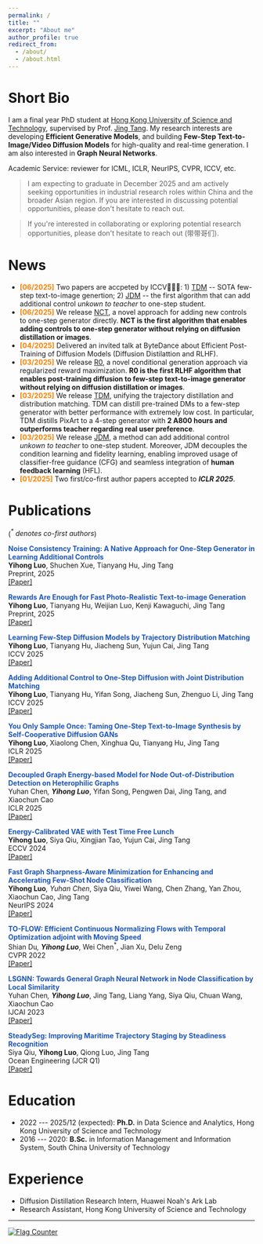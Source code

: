 ```yaml
---
permalink: /
title: ""
excerpt: "About me"
author_profile: true
redirect_from: 
  - /about/
  - /about.html
---
```



Short Bio
===
I am a final year PhD student at [Hong Kong University of Science and Technology](https://hkust.edu.hk/), supervised by Prof. [Jing Tang](https://scholar.google.com/citations?hl=zh-CN&user=0S4cpyoAAAAJ). My research interests are developing **Efficient Generative Models**, and building **Few-Step Text-to-Image/Video Diffusion Models** for high-quality and real-time generation. I am also interested in **Graph Neural Networks**.

Academic Service: reviewer for ICML, ICLR, NeurIPS, CVPR, ICCV, etc.

> I am expecting to graduate in December 2025 and am actively seeking opportunities in industrial research roles within China and the broader Asian region. If you are interested in discussing potential opportunities, please don't hesitate to reach out.

> If you're interested in collaborating or exploring potential research opportunities, please don't hesitate to reach out (带带哥们). 


News
===
- **<font style = "color:#FF8000">[06/2025]</font>** Two papers are accpeted by ICCV🎉🎉🎉: 1) <a href="https://tdm-t2x.github.io/">TDM</a> -- SOTA few-step text-to-image genertion; 2) <a href="https://arxiv.org/abs/2503.06652">JDM</a> -- the first algorithm that can add additional control *unkown to teacher* to one-step student.
- **<font style = "color:#FF8000">[06/2025]</font>** We release <a href="https://arxiv.org/abs/2506.19741">NCT</a>, a novel approach for adding new controls to one-step generator directly. **NCT is the first algorithm that enables adding controls to one-step generator without relying on diffusion distillation or images**.
- **<font style = "color:#FF8000">[04/2025]</font>** Delivered an invited talk at ByteDance about Efficient Post-Training of Diffusion Models (Diffusion Distilattion and RLHF). 
- **<font style = "color:#FF8000">[03/2025]</font>** We release <a href="https://arxiv.org/abs/2503.13070">R0</a>, a novel conditional generation approach via regularized reward maximization. **R0 is the first RLHF algorithm that enables post-training diffusion to few-step text-to-image generator without relying on diffusion distillation or images**.
- **<font style = "color:#FF8000">[03/2025]</font>** We release <a href="https://tdm-t2x.github.io/">TDM</a>, unifying the trajectory distillation and distribution matching. TDM can distill pre-trained DMs to a few-step generator with better performance with extremely low cost. In particular, TDM distills PixArt to a 4-step generator with **2 A800 hours and outperforms teacher regarding real user preference**.
- **<font style = "color:#FF8000">[03/2025]</font>** We release <a href="https://arxiv.org/abs/2503.06652">JDM</a>, a method can add additional control *unkown to teacher* to one-step student. Moreover, JDM decouples the condition learning and fidelity learning, enabling improved usage of classifier-free guidance (CFG) and seamless integration of **human feedback learning** (HFL).
- **<font style = "color:#FF8000">[01/2025]</font>** Two first/co-first author papers accepted to ***ICLR 2025***.


Publications
===

(<em><sup>*</sup> denotes co-first authors</em>)

<strong><font style="color:#1f57b8">Noise Consistency Training: A Native Approach for One-Step Generator in Learning Additional Controls
</font></strong><br />
**Yihong Luo**, Shuchen Xue, Tianyang Hu, Jing Tang <br />
Preprint, 2025 <br />
[[Paper]](https://arxiv.org/abs/2506.19741) <br />

<strong><font style="color:#1f57b8">Rewards Are Enough for Fast Photo-Realistic Text-to-image Generation
</font></strong><br />
**Yihong Luo**, Tianyang Hu, Weijian Luo, Kenji Kawaguchi, Jing Tang <br />
Preprint, 2025 <br />
[[Paper]](https://arxiv.org/abs/2503.13070) <br />

<strong><font style="color:#1f57b8">Learning Few-Step Diffusion Models by Trajectory Distribution Matching
</font></strong><br />
**Yihong Luo**, Tianyang Hu, Jiacheng Sun, Yujun Cai, Jing Tang <br />
ICCV 2025 <br />
[[Paper]](https://arxiv.org/abs/2503.06674) <br />

<strong><font style="color:#1f57b8">Adding Additional Control to One-Step Diffusion with Joint Distribution Matching
</font></strong><br />
**Yihong Luo**, Tianyang Hu, Yifan Song, Jiacheng Sun, Zhenguo Li, Jing Tang <br />
ICCV 2025 <br />
[[Paper]](https://arxiv.org/abs/2503.06652) <br />


<strong><font style="color:#1f57b8">You Only Sample Once: Taming One-Step Text-to-Image Synthesis by Self-Cooperative Diffusion GANs</font></strong><br />
**Yihong Luo**, Xiaolong Chen, Xinghua Qu, Tianyang Hu, Jing Tang <br />
ICLR 2025 <br />
[[Paper]](https://scholar.google.com/citations?view_op=view_citation&hl=en&user=9VfuwdsAAAAJ&citation_for_view=9VfuwdsAAAAJ:IjCSPb-OGe4C) <br />

<strong><font style="color:#1f57b8">Decoupled Graph Energy-based Model for Node Out-of-Distribution Detection on Heterophilic Graphs</font></strong><br />
Yuhan Chen<sup>*</sup>, **Yihong Luo**<sup>*</sup>, Yifan Song, Pengwen Dai, Jing Tang, and Xiaochun Cao <br />
ICLR 2025 <br />
[[Paper]](https://scholar.google.com/citations?view_op=view_citation&hl=en&user=9VfuwdsAAAAJ&citation_for_view=9VfuwdsAAAAJ:Y0pCki6q_DkC) <br />

<strong><font style="color:#1f57b8">Energy-Calibrated VAE with Test Time Free Lunch</font></strong><br />
**Yihong Luo**, Siya Qiu, Xingjian Tao, Yujun Cai, Jing Tang <br />
ECCV 2024 <br />
[[Paper]](https://scholar.google.com/citations?view_op=view_citation&hl=en&user=9VfuwdsAAAAJ&citation_for_view=9VfuwdsAAAAJ:2osOgNQ5qMEC) <br />

<strong><font style="color:#1f57b8">Fast Graph Sharpness-Aware Minimization for Enhancing and Accelerating Few-Shot Node Classification</font></strong><br />
**Yihong Luo**<sup>*</sup>, Yuhan Chen<sup>*</sup>, Siya Qiu, Yiwei Wang, Chen Zhang, Yan Zhou, Xiaochun Cao, Jing Tang <br />
NeurIPS 2024 <br />
[[Paper]](https://scholar.google.com/citations?view_op=view_citation&hl=en&user=9VfuwdsAAAAJ&citation_for_view=9VfuwdsAAAAJ:zYLM7Y9cAGgC) <br />

<strong><font style="color:#1f57b8">TO-FLOW: Efficient Continuous Normalizing Flows with Temporal Optimization adjoint with Moving Speed</font></strong><br />
Shian Du<sup>*</sup>, **Yihong Luo**<sup>*</sup>, Wei Chen<sup>*</sup>, Jian Xu, Delu Zeng <br />
CVPR 2022 <br />
[[Paper]](https://scholar.google.com/citations?view_op=view_citation&hl=en&user=9VfuwdsAAAAJ&citation_for_view=9VfuwdsAAAAJ:qjMakFHDy7sC) <br />

<strong><font style="color:#1f57b8">LSGNN: Towards General Graph Neural Network in Node Classification by Local Similarity</font></strong><br />
Yuhan Chen<sup>*</sup>, **Yihong Luo**<sup>*</sup>, Jing Tang, Liang Yang, Siya Qiu, Chuan Wang, Xiaochun Cao <br />
IJCAI 2023 <br />
[[Paper]](https://scholar.google.com/citations?view_op=view_citation&hl=en&user=9VfuwdsAAAAJ&citation_for_view=9VfuwdsAAAAJ:UeHWp8X0CEIC) <br />

<strong><font style="color:#1f57b8">SteadySeg: Improving Maritime Trajectory Staging by Steadiness Recognition</font></strong><br />
Siya Qiu, **Yihong Luo**, Qiong Luo, Jing Tang <br />
Ocean Engineering (JCR Q1) <br />
[[Paper]](https://scholar.google.com/citations?view_op=view_citation&hl=en&user=9VfuwdsAAAAJ&citation_for_view=9VfuwdsAAAAJ:Tyk-4Ss8FVUC) <br />



Education
===
* 2022 --- 2025/12 (expected): **Ph.D.** in Data Science and Analytics, Hong Kong University of Science and Technology
* 2016 --- 2020: **B.Sc.** in Information Management and Information System, 	South China University of Technology

Experience
===
* <div>Diffusion Distillation Research Intern, Huawei Noah's Ark Lab</div> 
* <div>Research Assistant, Hong Kong University of Science and Technology</div> 

---
<script>
document.write("Last modifid at: "+document.lastModified+"" )
</script>

<a href="https://info.flagcounter.com/kdvh"><img src="https://s11.flagcounter.com/map/kdvh/size_s/txt_000000/border_CCCCCC/pageviews_1/viewers_0/flags_0/" alt="Flag Counter" border="0"></a>
